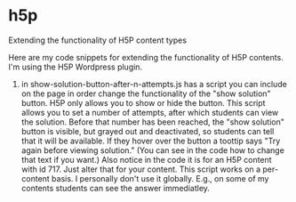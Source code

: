 # h5p
Extending the functionality of H5P content types

Here are my code snippets for extending the functionality of H5P contents. I'm using the H5P Wordpress plugin.

1) in show-solution-button-after-n-attempts.js has a script you can include on the page in order change the functionality of the "show solution" button. H5P only allows you to show or hide the button. This script allows you to set a number of attempts, after which students can view the solution. Before that number has been reached, the "show solution" button is visible, but grayed out and deactivated, so students can tell that it will be available. If they hover over the button a toottip says "Try again before viewing solution." (You can see in the code how to change that text if you want.) Also notice in the code it is for an H5P content with id 717. Just alter that for your content. This script works on a per-content basis. I personally don't use it globally. E.g., on some of my contents students can see the answer immediatley. 

